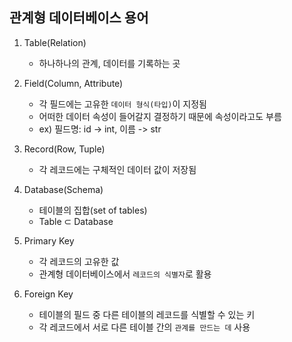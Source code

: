 ## 관계형 데이터베이스 용어

1. Table(Relation)
    - 하나하나의 관계, 데이터를 기록하는 곳

2. Field(Column, Attribute)
    - 각 필드에는 고유한 `데이터 형식(타입)`이 지정됨
    - 어떠한 데이터 속성이 들어갈지 결정하기 때문에 속성이라고도 부름
    - ex) 필드명: id -> int, 이름 -> str

3. Record(Row, Tuple)
    - 각 레코드에는 구체적인 데이터 값이 저장됨

4. Database(Schema)
    - 테이블의 집합(set of tables)
    - Table ⊂ Database

5. Primary Key
    - 각 레코드의 고유한 값
    - 관계형 데이터베이스에서 `레코드의 식별자`로 활용
    
6. Foreign Key
    - 테이블의 필드 중 다른 테이블의 레코드를 식별할 수 있는 키
    - 각 레코드에서 서로 다른 테이블 간의 `관계를 만드는 데` 사용